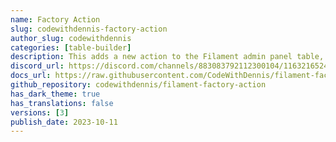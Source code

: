 ```yaml
---
name: Factory Action
slug: codewithdennis-factory-action
author_slug: codewithdennis
categories: [table-builder]
description: This adds a new action to the Filament admin panel table, enabling easy generation of test records for your database tables using your Laravel Factory definitions.
discord_url: https://discord.com/channels/883083792112300104/1163216524908187698
docs_url: https://raw.githubusercontent.com/CodeWithDennis/filament-factory-action/3.x/README.md
github_repository: codewithdennis/filament-factory-action
has_dark_theme: true
has_translations: false
versions: [3]
publish_date: 2023-10-11
---
```

